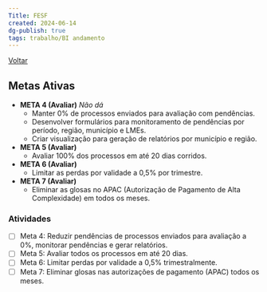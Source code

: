 ```yaml
---
Title: FESF
created: 2024-06-14
dg-publish: true
tags: trabalho/BI andamento
---
```

[Voltar](2.Trabalho/index.md)
## **Metas Ativas**
- **META 4 (Avaliar)** _Não dá_
   - Manter 0% de processos enviados para avaliação com pendências.
   - Desenvolver formulários para monitoramento de pendências por período, região, município e LMEs.
   - Criar visualização para geração de relatórios por município e região.
- **META 5 (Avaliar)**
   - Avaliar 100% dos processos em até 20 dias corridos.
- **META 6 (Avaliar)**
   - Limitar as perdas por validade a 0,5% por trimestre.
- **META 7 (Avaliar)**
   - Eliminar as glosas no APAC (Autorização de Pagamento de Alta Complexidade) em todos os meses.
### Atividades
- [ ] Meta 4: Reduzir pendências de processos enviados para avaliação a 0%, monitorar pendências e gerar relatórios.
- [ ] Meta 5: Avaliar todos os processos em até 20 dias.
- [ ] Meta 6: Limitar perdas por validade a 0,5% trimestralmente.
- [ ] Meta 7: Eliminar glosas nas autorizações de pagamento (APAC) todos os meses.
